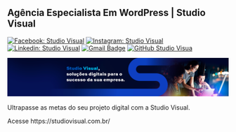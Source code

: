 ## Agência Especialista Em WordPress | Studio Visual

[![Facebook: Studio Visual](https://img.shields.io/badge/-Studio_Visual-3b5998?style=flat-square&logo=Facebook&logoColor=white&link=https://www.facebook.com/StudioVisualBR)](https://www.facebook.com/StudioVisualBR)
[![Instagram: Studio Visual](https://img.shields.io/badge/-Studio_Visual-d62976?style=flat-square&logo=Instagram&logoColor=white&link=https://www.instagram.com/studiovisualbr/)](https://www.instagram.com/studiovisualbr/)
[![Linkedin: Studio Visual](https://img.shields.io/badge/-Studio_Visual-0077b5?style=flat-square&logo=Linkedin&logoColor=white&link=https://www.linkedin.com/company/studio-visual/)](https://www.linkedin.com/company/studio-visual/)
[![Gmail Badge](https://img.shields.io/badge/-contato@studiovisual.com.br-c14438?style=flat-square&logo=Gmail&logoColor=white&link=mailto:contato@studiovisual.com.br)](mailto:contato@studiovisual.com.br)
[![GitHub Studio Visua](https://img.shields.io/github/followers/studiovisual?label=Seguir&style=social)](https://github.com/studiovisual)

<img alt="Banner - Studio Visual" src="https://github.com/studiovisual/.github/blob/master/profile/banner-github.png" />

<p>Ultrapasse as metas do seu projeto digital com a Studio Visual.</p>
<p>Acesse https://studiovisual.com.br/</p>

<!--

**Here are some ideas to get you started:**

🙋‍♀️ A short introduction - what is your organization all about?
🌈 Contribution guidelines - how can the community get involved?
👩‍💻 Useful resources - where can the community find your docs? Is there anything else the community should know?
🍿 Fun facts - what does your team eat for breakfast?
🧙 Remember, you can do mighty things with the power of [Markdown](https://docs.github.com/github/writing-on-github/getting-started-with-writing-and-formatting-on-github/basic-writing-and-formatting-syntax)
-->
